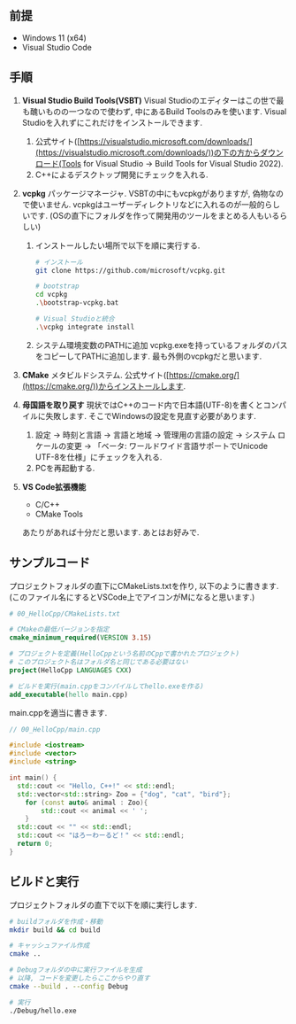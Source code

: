 ## 前提
- Windows 11 (x64)
- Visual Studio Code

## 手順
1. **Visual Studio Build Tools(VSBT)**
    Visual Studioのエディターはこの世で最も醜いものの一つなので使わず, 中にあるBuild Toolsのみを使います. Visual Studioを入れずにこれだけをインストールできます.
    1. 公式サイト([https://visualstudio.microsoft.com/downloads/](https://visualstudio.microsoft.com/downloads/))の下の方からダウンロード(Tools for Visual Studio → Build Tools for Visual Studio 2022).
    2. C++によるデスクトップ開発にチェックを入れる.
2. **vcpkg**
    パッケージマネージャ. VSBTの中にもvcpkgがありますが, 偽物なので使いません. vcpkgはユーザーディレクトリなどに入れるのが一般的らしいです. (OSの直下にフォルダを作って開発用のツールをまとめる人もいるらしい)
    1. インストールしたい場所で以下を順に実行する.
        ```bash
        # インストール
        git clone https://github.com/microsoft/vcpkg.git

        # bootstrap
        cd vcpkg
        .\bootstrap-vcpkg.bat

        # Visual Studioと統合
        .\vcpkg integrate install
        ```
    2. システム環境変数のPATHに追加
        vcpkg.exeを持っているフォルダのパスをコピーしてPATHに追加します. 最も外側のvcpkgだと思います.
3. **CMake**
    メタビルドシステム. 公式サイト([https://cmake.org/](https://cmake.org/))からインストールします.

4. **母国語を取り戻す**
    現状ではC++のコード内で日本語(UTF-8)を書くとコンパイルに失敗します. そこでWindowsの設定を見直す必要があります.
    1. 設定 → 時刻と言語 → 言語と地域 → 管理用の言語の設定 → システム ロケールの変更 → 「ベータ: ワールドワイド言語サポートでUnicode UTF-8を仕様」にチェックを入れる.
    2. PCを再起動する.
5. **VS Code拡張機能**
    - C/C++
    - CMake Tools

    あたりがあれば十分だと思います. あとはお好みで.

## サンプルコード
プロジェクトフォルダの直下にCMakeLists.txtを作り, 以下のように書きます. (このファイル名にするとVSCode上でアイコンがMになると思います.)

```cmake
# 00_HelloCpp/CMakeLists.txt

# CMakeの最低バージョンを指定
cmake_minimum_required(VERSION 3.15)

# プロジェクトを定義(HelloCppという名前のCppで書かれたプロジェクト)
# このプロジェクト名はフォルダ名と同じである必要はない
project(HelloCpp LANGUAGES CXX)

# ビルドを実行(main.cppをコンパイルしてhello.exeを作る)
add_executable(hello main.cpp)

```

main.cppを適当に書きます.
```cpp
// 00_HelloCpp/main.cpp

#include <iostream>
#include <vector>
#include <string>

int main() {
  std::cout << "Hello, C++!" << std::endl;
  std::vector<std::string> Zoo = {"dog", "cat", "bird"};
	for (const auto& animal : Zoo){
		std::cout << animal << ' ';
	}
  std::cout << "" << std::endl;
  std::cout << "はろーわーるど！" << std::endl;
  return 0;
}
```

## ビルドと実行

プロジェクトフォルダの直下で以下を順に実行します.
```bash
# buildフォルダを作成・移動
mkdir build && cd build

# キャッシュファイル作成
cmake ..

# Debugフォルダの中に実行ファイルを生成
# 以降, コードを変更したらここからやり直す
cmake --build . --config Debug

# 実行
./Debug/hello.exe
```
